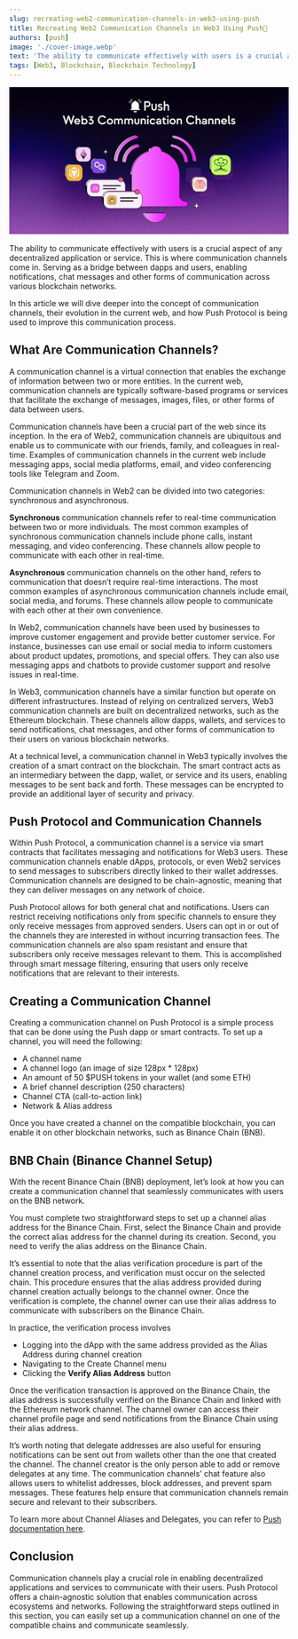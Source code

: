 ```yaml
---
slug: recreating-web2-communication-channels-in-web3-using-push
title: Recreating Web2 Communication Channels in Web3 Using Push👥
authors: [push]
image: './cover-image.webp'
text: 'The ability to communicate effectively with users is a crucial aspect of any decentralized application or service. This is where communication channels come in. Serving as a bridge between dapps and users, enabling notifications, chat messages and other forms of communication across various blockchain networks.'
tags: [Web3, Blockchain, Blockchain Technology]
---
```


![Cover image of Recreating Web2 Communication Channels in Web3 Using Push👥](./cover-image.webp)

<!--truncate-->

The ability to communicate effectively with users is a crucial aspect of any decentralized application or service. This is where communication channels come in. Serving as a bridge between dapps and users, enabling notifications, chat messages and other forms of communication across various blockchain networks.

In this article we will dive deeper into the concept of communication channels, their evolution in the current web, and how Push Protocol is being used to improve this communication process.

## What Are Communication Channels?

A communication channel is a virtual connection that enables the exchange of information between two or more entities. In the current web, communication channels are typically software-based programs or services that facilitate the exchange of messages, images, files, or other forms of data between users.

Communication channels have been a crucial part of the web since its inception. In the era of Web2, communication channels are ubiquitous and enable us to communicate with our friends, family, and colleagues in real-time. Examples of communication channels in the current web include messaging apps, social media platforms, email, and video conferencing tools like Telegram and Zoom.

Communication channels in Web2 can be divided into two categories: synchronous and asynchronous.

<b>Synchronous</b> communication channels refer to real-time communication between two or more individuals. The most common examples of synchronous communication channels include phone calls, instant messaging, and video conferencing. These channels allow people to communicate with each other in real-time.

<b>Asynchronous</b> communication channels on the other hand, refers to communication that doesn’t require real-time interactions. The most common examples of asynchronous communication channels include email, social media, and forums. These channels allow people to communicate with each other at their own convenience.

In Web2, communication channels have been used by businesses to improve customer engagement and provide better customer service. For instance, businesses can use email or social media to inform customers about product updates, promotions, and special offers. They can also use messaging apps and chatbots to provide customer support and resolve issues in real-time.

In Web3, communication channels have a similar function but operate on different infrastructures. Instead of relying on centralized servers, Web3 communication channels are built on decentralized networks, such as the Ethereum blockchain. These channels allow dapps, wallets, and services to send notifications, chat messages, and other forms of communication to their users on various blockchain networks.

At a technical level, a communication channel in Web3 typically involves the creation of a smart contract on the blockchain. The smart contract acts as an intermediary between the dapp, wallet, or service and its users, enabling messages to be sent back and forth. These messages can be encrypted to provide an additional layer of security and privacy.

## Push Protocol and Communication Channels

Within Push Protocol, a communication channel is a service via smart contracts that facilitates messaging and notifications for Web3 users. These communication channels enable dApps, protocols, or even Web2 services to send messages to subscribers directly linked to their wallet addresses. Communication channels are designed to be chain-agnostic, meaning that they can deliver messages on any network of choice.

Push Protocol allows for both general chat and notifications. Users can restrict receiving notifications only from specific channels to ensure they only receive messages from approved senders. Users can opt in or out of the channels they are interested in without incurring transaction fees. The communication channels are also spam resistant and ensure that subscribers only receive messages relevant to them. This is accomplished through smart message filtering, ensuring that users only receive notifications that are relevant to their interests.

## Creating a Communication Channel

Creating a communication channel on Push Protocol is a simple process that can be done using the Push dapp or smart contracts. To set up a channel, you will need the following:

- A channel name
- A channel logo (an image of size 128px \* 128px)
- An amount of 50 $PUSH tokens in your wallet (and some ETH)
- A brief channel description (250 characters)
- Channel CTA (call-to-action link)
- Network & Alias address

Once you have created a channel on the compatible blockchain, you can enable it on other blockchain networks, such as Binance Chain (BNB).

## BNB Chain (Binance Channel Setup)

With the recent Binance Chain (BNB) deployment, let’s look at how you can create a communication channel that seamlessly communicates with users on the BNB network.

You must complete two straightforward steps to set up a channel alias address for the Binance Chain. First, select the Binance Chain and provide the correct alias address for the channel during its creation. Second, you need to verify the alias address on the Binance Chain.

It’s essential to note that the alias verification procedure is part of the channel creation process, and verification must occur on the selected chain. This procedure ensures that the alias address provided during channel creation actually belongs to the channel owner. Once the verification is complete, the channel owner can use their alias address to communicate with subscribers on the Binance Chain.

In practice, the verification process involves

- Logging into the dApp with the same address provided as the Alias Address during channel creation
- Navigating to the Create Channel menu
- Clicking the <b>Verify Alias Address</b> button

Once the verification transaction is approved on the Binance Chain, the alias address is successfully verified on the Binance Chain and linked with the Ethereum network channel. The channel owner can access their channel profile page and send notifications from the Binance Chain using their alias address.

It’s worth noting that delegate addresses are also useful for ensuring notifications can be sent out from wallets other than the one that created the channel. The channel creator is the only person able to add or remove delegates at any time. The communication channels’ chat feature also allows users to whitelist addresses, block addresses, and prevent spam messages. These features help ensure that communication channels remain secure and relevant to their subscribers.

To learn more about Channel Aliases and Delegates, you can refer to [Push documentation here](https://push.org/docs/notifications/concepts/push-notifications-for-web3/#what-is-a-channel-alias).

## Conclusion

Communication channels play a crucial role in enabling decentralized applications and services to communicate with their users. Push Protocol offers a chain-agnostic solution that enables communication across ecosystems and networks. Following the straightforward steps outlined in this section, you can easily set up a communication channel on one of the compatible chains and communicate seamlessly.
